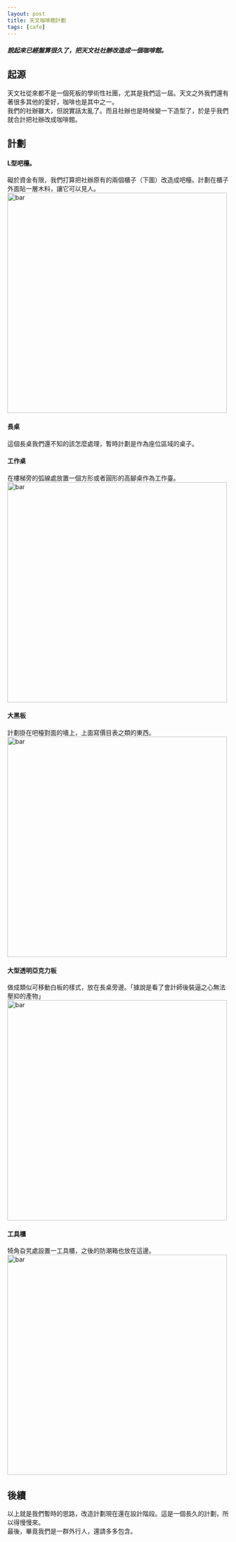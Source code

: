 ```yaml
---
layout: post
title: 天文咖啡館計劃
tags: [cafe]
---
```

 
##### 說起來已經盤算很久了，把天文社社辦改造成一個咖啡館。 
 
## 起源
  
天文社從來都不是一個死板的學術性社團，尤其是我們這一屆。天文之外我們還有著很多其他的愛好，咖啡也是其中之一。  
我們的社辦雖大，但說實話太亂了。而且社辦也是時候變一下造型了，於是乎我們就合計把社辦改成咖啡館。

## 計劃  

#### L型吧檯。  
礙於資金有限，我們打算把社辦原有的兩個櫃子（下圖）改造成吧檯。計劃在櫃子外面貼一層木料，讓它可以見人。  
<img src="http://i.imgur.com/FCDsqBA.jpg" title="bar" width="500">

#### 長桌  
這個長桌我們還不知的該怎麼處理，暫時計劃是作為座位區域的桌子。

#### 工作桌  
在樓梯旁的弧線處放置一個方形或者圓形的高腳桌作為工作臺。
<img src="http://i.imgur.com/rCbNWSs.jpg" title="bar" width="500">

#### 大黑板
計劃掛在吧檯對面的墻上，上面寫價目表之類的東西。
<img src="http://i.imgur.com/915eK1O.jpg" title="bar" width="500">

#### 大型透明亞克力板
做成類似可移動白板的樣式，放在長桌旁邊。「據說是看了會計師後裝逼之心無法壓抑的產物」
<img src="http://i.imgur.com/qo8E5IM.jpg" title="bar" width="500">

#### 工具櫃
犄角旮旯處設置一工具櫃，之後的防潮箱也放在這邊。
<img src="http://i.imgur.com/u5PPYoN.jpg" title="bar" width="500">

## 後續
以上就是我們暫時的思路，改造計劃現在還在設計階段。這是一個長久的計劃，所以得慢慢來。  
最後，畢竟我們是一群外行人，還請多多包含。